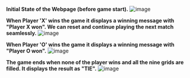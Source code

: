 __Initial State of the Webpage (before game start).__
![image](https://github.com/Mukilan-Gunasekaran/Tic-Tac-Toe-Game/assets/118257070/08a62e46-e20f-43bc-adbd-a9b311a2e73c)

__When Player 'X' wins the game it displays a winning message with "Player X won".
We can reset and continue playing the next match seamlessly.__
![image](https://github.com/Mukilan-Gunasekaran/Tic-Tac-Toe-Game/assets/118257070/18b732b3-b057-4851-b2f3-e4a4fccdcf94)

__When Player 'O' wins the game it displays a winning message with "Player O won".__
![image](https://github.com/Mukilan-Gunasekaran/Tic-Tac-Toe-Game/assets/118257070/e9cfa26d-8e12-42ec-a902-b5785a5203d1)

__The game ends when none of the player wins and all the nine grids are filled.
It displays the result as "TIE".__
![image](https://github.com/Mukilan-Gunasekaran/Tic-Tac-Toe-Game/assets/118257070/f0d27e80-42cb-4b21-a903-20fbb0666ef2)
